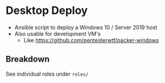 # Desktop Deploy

* Ansible script to deploy a Windows 10 / Server 2019 host
* Also usable for development VM's
  * Like <https://github.com/pentesterwtf/packer-windows>

## Breakdown

See individual roles under `roles/`

